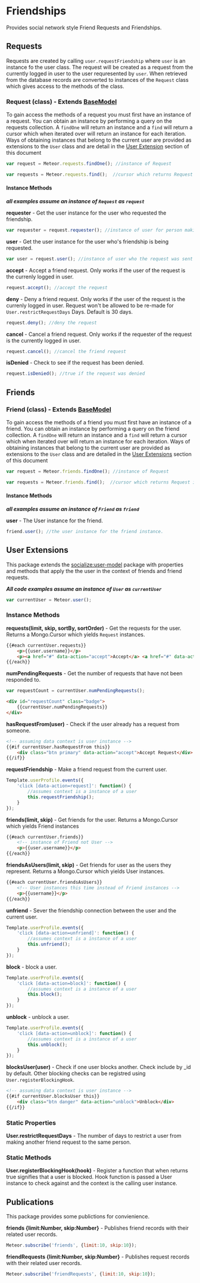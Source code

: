 # Friendships #

Provides social network style Friend Requests and Friendships.


## Requests ##

Requests are created by calling `user.requestFriendship` where `user` is an instance fo the user class. The request will be created as a request from the currently logged in user to the user requresented by `user`. When retrieved from the database records are converted to instances of the `Request` class which gives access to the methods of the class.

### Request (class) - Extends [BaseModel](https://github.com/copleykj/socialize-base-model)  ###

To gain access the methods of a request you must first have an instance of a request. You can obtain an instance by performing a query on the requests collection. A `findOne` will return an instance and a `find` will return a cursor which when iterated over will return an instance for each iteration. Ways of obtaining instances that belong to the current user are provided as extensions to the `User` class and are detail in the [User Extension](#user-extensions) section of this document

```javascript
var request = Meteor.requests.findOne(); //instance of Request

var requests = Meteor.requests.find();  //cursor which returns Request instances
```
#### Instance Methods ####

_**all examples assume an instance of `Request` as `request`**_

**requester** - Get the user instance for the user who requested the friendship.

```javascript
var requester = request.requester(); //instance of user for person making the request
```

**user** - Get the user instance for the user who's friendship is being requested.

```javascript
var user = request.user(); //instance of user who the request was sent to
```

**accept** - Accept a friend request. Only works if the user of the request is the currenly logged in user.

```javascript
request.accept(); //accept the request
```

**deny** - Deny a friend request. Only works if the user of the request is the currenly logged in user. Request won't be allowed to be re-made for `User.restrictRequestDays` Days. Default is 30 days.

```javascript
request.deny(); //deny the request
```

**cancel** - Cancel a friend request. Only works if the requester of the request is the currently logged in user.

```javascript
request.cancel(); //cancel the friend request
```

**isDenied** - Check to see if the request has been denied.

```javascript
request.isDenied(); //true if the request was denied
```


## Friends ##

### Friend (class) - Extends [BaseModel](https://github.com/copleykj/socialize-base-model)  ###

To gain access the methods of a friend you must first have an instance of a friend. You can obtain an instance by performing a query on the friend collection. A `findOne` will return an instance and a `find` will return a cursor which when iterated over will return an instance for each iteration. Ways of obtaining instances that belong to the current user are provided as extensions to the `User` class and are detailed in the [User Extensions](#user-extensions) section of this document

```javascript
var request = Meteor.friends.findOne(); //instance of Request

var requests = Meteor.friends.find();  //cursor which returns Request instances
```
#### Instance Methods ####

_**all examples assume an instance of `Friend` as `friend`**_

**user** - The User instance for the friend.

```javascript
friend.user(); //the user instance for the friend instance.
```

## User Extensions ##
This package extends the [socialize:user-model](https://github.com/copleykj/socialize-user-model) package with properties and methods that apply the the user in the context of friends and friend requests.

_**All code examples assume an instance of `User` as `currentUser`**_

```javascript
var currentUser = Meteor.user();
```

### Instance Methods ###

**requests(limit, skip, sortBy, sortOrder)** - Get the requests for the user. Returns a Mongo.Cursor which yields `Request` instances.

```html
{{#each currentUser.requests}}
    <p>{{user.username}}</p>
    <p><a href="#" data-action="accept">Accept</a> <a href="#" data-action="deny">Deny</a></p>
{{/each}}
```

**numPendingRequests** - Get the number of requests that have not been responded to.

```javascript
var requestCount = currentUser.numPendingRequests();
```
```html
<div id="requestCount" class="badge">
    {{currentUser.numPendingRequests}}
</div>
```

**hasRequestFrom(user)** - Check if the user already has a request from someone.

```html
<!-- assuming data context is user instance -->
{{#if currentUser.hasRequestFrom this}}
    <div class="btn primary" data-action="accept">Accept Request</div>
{{/if}}

```

**requestFriendship** - Make a friend request from the current user.

```javascript
Template.userProfile.events({
    'click [data-action=request]': function() {
        //assumes context is a instance of a user
        this.requestFriendship();
    }
});
```

**friends(limit, skip)** - Get friends for the user. Returns a Mongo.Cursor which yields Friend instances

```html
{{#each currentUser.friends}}
    <!-- instance of Friend not User -->
    <p>{{user.username}}</p>
{{/each}}
```

**friendsAsUsers(limit, skip)** - Get friends for user as the users they represent. Returns a Mongo.Cursor which yields User instances.

```html
{{#each currentUser.friendsAsUsers}}
    <!-- User instances this time instead of Friend instances -->
    <p>{{username}}</p>
{{/each}}
```

**unfriend** - Sever the friendship connection between the user and the current user.

```javascript
Template.userProfile.events({
    'click [data-action=unfriend]': function() {
        //assumes context is a instance of a user
        this.unfriend();
    }
});
```

**block** - block a user.

```javascript
Template.userProfile.events({
    'click [data-action=block]': function() {
        //assumes context is a instance of a user
        this.block();
    }
});
```
**unblock** - unblock a user.

```javascript
Template.userProfile.events({
    'click [data-action=unblock]': function() {
        //assumes context is a instance of a user
        this.unblock();
    }
});
```
**blocksUser(user)** - Check if one user blocks another. Check include by _id by default. Other blocking checks can be registred using `User.registerBlockingHook`.

```html
<!-- assuming data context is user instance -->
{{#if currentUser.blocksUser this}}
    <div class="btn danger" data-action="unblock">Unblock</div>
{{/if}}
```

### Static Properties ###

**User.restrictRequestDays** - The number of days to restrict a user from making another friend request to the same person.

### Static Methods ###

**User.registerBlockingHook(hook)** - Register a function that when returns true signifies that a user is blocked. Hook function is passed a User instance to check against and the context is the calling user instance.

## Publications ##

This package provides some publictions for convienience.

**friends  {limit:Number, skip:Number}** - Publishes friend records with their related user records.

```javascript
Meteor.subscribe('friends', {limit:10, skip:10});
```

**friendRequests  {limit:Number, skip:Number}** - Publishes request records with their related user records.

```javascript
Meteor.subscribe('friendRequests', {limit:10, skip:10});
```
